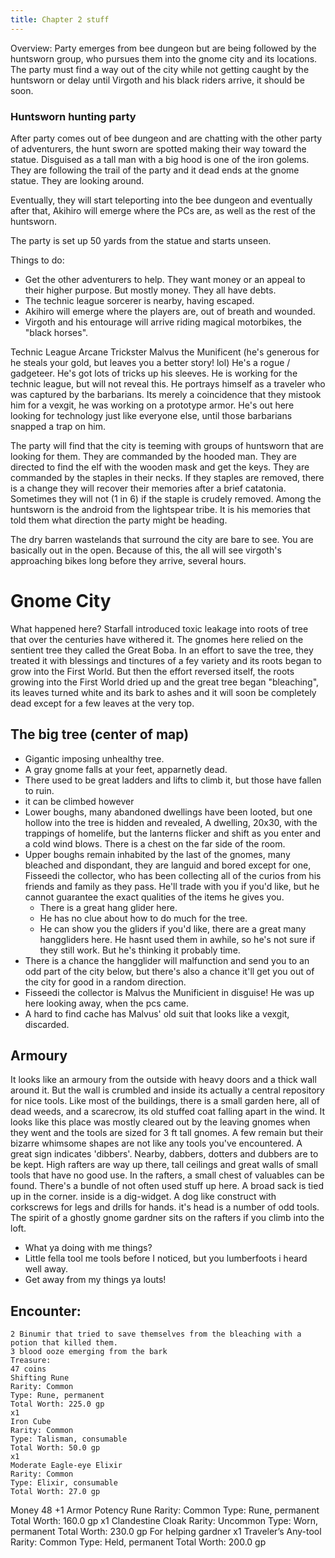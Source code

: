 ```yaml
---
title: Chapter 2 stuff
---
```



Overview:
Party emerges from bee dungeon but are being followed by the huntsworn group, who pursues them into the gnome city and its locations. The party must find a way out of the city while not getting caught by the huntsworn or delay until Virgoth and his black riders arrive, it should be soon.


### Huntsworn hunting party
After party comes out of bee dungeon and are chatting with the other party of adventurers, the hunt sworn are spotted making their way toward the statue. Disguised as a tall man with a big hood is one of the iron golems. They are following the trail of the party and it dead ends at the gnome statue. They are looking around.

Eventually, they will start teleporting into the bee dungeon and eventually after that, Akihiro will emerge where the PCs are, as well as the rest of the huntsworn. 

The party is set up 50 yards from the statue and starts unseen. 

Things to do: 
* Get the other adventurers to help. They want money or an appeal to their higher purpose. But mostly money. They all have debts.
* The technic league sorcerer is nearby, having escaped. 
* Akihiro will emerge where the players are, out of breath and wounded.
* Virgoth and his entourage will arrive riding magical motorbikes, the "black horses". 

Technic League Arcane Trickster Malvus the Munificent (he's generous for he steals your gold, but leaves you a better story! lol)
He's a rogue / gadgeteer. He's got lots of tricks up his sleeves.
He is working for the technic league, but will not reveal this. He portrays himself as a traveler who was captured by the barbarians. Its merely a coincidence that they mistook him for a vexgit, he was working on a prototype armor. He's out here looking for technology just like everyone else, until those barbarians snapped a trap on him.

The party will find that the city is teeming with groups of huntsworn that are looking for them. They are commanded by the hooded man. They are directed to find the elf with the wooden mask and get the keys. They are commanded by the staples in their necks. If they staples are removed, there is a change they will recover their memories after a brief catatonia. Sometimes they will not (1 in 6) if the staple is crudely removed. Among the huntsworn is the android from the lightspear tribe. It is his memories that told them what direction the party might be heading.

The dry barren wastelands that surround the city are bare to see. You are basically out in the open. Because of this, the all will see virgoth's approaching bikes long before they arrive, several hours.


# Gnome City
What happened here?
Starfall introduced toxic leakage into roots of tree that over the centuries have withered it. The gnomes here relied on the sentient tree they called the Great Boba. In an effort to save the tree, they treated it with blessings and tinctures of a fey variety and its roots began to grow into the First World. But then the effort reversed itself, the roots growing into the First World dried up and the great tree began "bleaching", its leaves turned white and its bark to ashes and it will soon be completely dead except for a few leaves at the very top.
## The big tree (center of map)
- Gigantic imposing unhealthy tree.
- A gray gnome falls at your feet, apparnetly dead.
- There used to be great ladders and lifts to climb it, but those have fallen to ruin.
- it can be climbed however
- Lower boughs, many abandoned dwellings have been looted, but one hollow into the tree is hidden and revealed, A dwelling, 20x30, with the trappings of homelife, but the lanterns flicker and shift as you enter and a cold wind blows. There is a chest on the far side of the room.
- Upper boughs remain inhabited by the last of the gnomes, many bleached and dispondant, they are languid and bored except for one, Fisseedi the collector, who has been collecting all of the curios from his friends and family as they pass. He'll trade with you if you'd like, but he cannot guarantee the exact qualities of the items he gives you.
  - There is a great hang glider here.
  - He has no clue about how to do much for the tree.
  - He can show you the gliders if you'd like, there are a great many hanggliders here. He hasnt used them in awhile, so he's not sure if they still work. But he's thinking it probably time.
- There is a chance the hangglider will malfunction and send you to an odd part of the city below, but there's also a chance it'll get you out of the city for good in a random direction.
- Fisseedi the collector is Malvus the Munificient in disguise! He was up here looking away, when the pcs came.
- A hard to find cache has Malvus' old suit that looks like a vexgit, discarded.
## Armoury
It looks like an armoury from the outside with heavy doors and a thick wall around it. But the wall is crumbled and inside its actually a central repository for nice tools.
Like most of the buildings, there is a small garden here, all of dead weeds, and a scarecrow, its old stuffed coat falling apart in the wind.
It looks like this place was mostly cleared out by the leaving gnomes when they went and the tools are sized for 3 ft tall gnomes. A few remain but their bizarre whimsome shapes are not like any tools you've encountered. A great sign indicates 'dibbers'. Nearby, dabbers, dotters and dubbers are to be kept. High rafters are way up there, tall ceilings and great walls of small tools that have no good use. In the rafters, a small chest of valuables can be found. There's a bundle of not often used stuff up here.
A broad sack is tied up in the corner. inside is a dig-widget. A dog like construct with corkscrews for legs and drills for hands. it's head is a number of odd tools.
The spirit of a ghostly gnome gardner sits on the rafters if you climb into the loft.
- What ya doing with me things?
- Little fella tool me tools before I noticed, but you lumberfoots i heard well away.
- Get away from my things ya louts!
## Encounter:
    2 Binumir that tried to save themselves from the bleaching with a potion that killed them.
    3 blood ooze emerging from the bark
    Treasure:
    47 coins
    Shifting Rune
    Rarity: Common
    Type: Rune, permanent
    Total Worth: 225.0 gp
    x1
    Iron Cube
    Rarity: Common
    Type: Talisman, consumable
    Total Worth: 50.0 gp
    x1
    Moderate Eagle-eye Elixir
    Rarity: Common
    Type: Elixir, consumable
    Total Worth: 27.0 gp
  Money
  48
  +1 Armor Potency Rune
  Rarity: Common
  Type: Rune, permanent
  Total Worth: 160.0 gp
  x1
  Clandestine Cloak
  Rarity: Uncommon
  Type: Worn, permanent
  Total Worth: 230.0 gp
  For helping gardner
  x1
  Traveler’s Any-tool
  Rarity: Common
  Type: Held, permanent
  Total Worth: 200.0 gp









